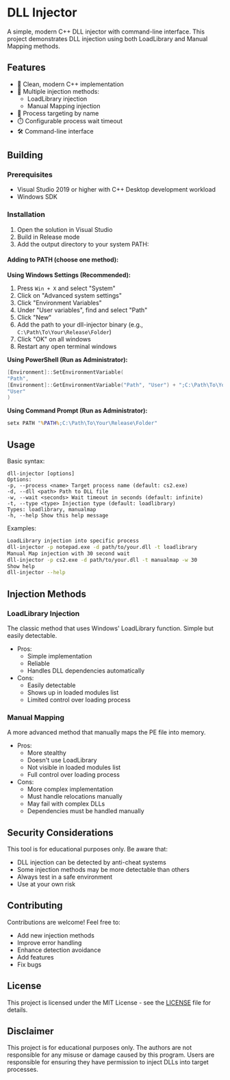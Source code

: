 # DLL Injector

A simple, modern C++ DLL injector with command-line interface. This project demonstrates DLL injection using both LoadLibrary and Manual Mapping methods.

## Features

- 🚀 Clean, modern C++ implementation
- 💉 Multiple injection methods:
  - LoadLibrary injection
  - Manual Mapping injection
- 🎯 Process targeting by name
- ⏱️ Configurable process wait timeout
- 🛠️ Command-line interface

## Building

### Prerequisites

- Visual Studio 2019 or higher with C++ Desktop development workload
- Windows SDK

### Installation

1. Open the solution in Visual Studio
2. Build in Release mode
3. Add the output directory to your system PATH:

#### Adding to PATH (choose one method):

**Using Windows Settings (Recommended):**
1. Press `Win + X` and select "System"
2. Click on "Advanced system settings"
3. Click "Environment Variables"
4. Under "User variables", find and select "Path"
5. Click "New"
6. Add the path to your dll-injector binary (e.g., `C:\Path\To\Your\Release\Folder`)
7. Click "OK" on all windows
8. Restart any open terminal windows

**Using PowerShell (Run as Administrator):**

```powershell
[Environment]::SetEnvironmentVariable(
"Path",
[Environment]::GetEnvironmentVariable("Path", "User") + ";C:\Path\To\Your\Release\Folder",
"User"
)
```

**Using Command Prompt (Run as Administrator):**

```cmd
setx PATH "%PATH%;C:\Path\To\Your\Release\Folder"
```


## Usage

Basic syntax:

```
dll-injector [options]
Options:
-p, --process <name> Target process name (default: cs2.exe)
-d, --dll <path> Path to DLL file
-w, --wait <seconds> Wait timeout in seconds (default: infinite)
-t, --type <type> Injection type (default: loadlibrary)
Types: loadlibrary, manualmap
-h, --help Show this help message
```

Examples:

```bash
LoadLibrary injection into specific process
dll-injector -p notepad.exe -d path/to/your.dll -t loadlibrary
Manual Map injection with 30 second wait
dll-injector -p cs2.exe -d path/to/your.dll -t manualmap -w 30
Show help
dll-injector --help
```

## Injection Methods

### LoadLibrary Injection
The classic method that uses Windows' LoadLibrary function. Simple but easily detectable.
- Pros:
  - Simple implementation
  - Reliable
  - Handles DLL dependencies automatically
- Cons:
  - Easily detectable
  - Shows up in loaded modules list
  - Limited control over loading process

### Manual Mapping
A more advanced method that manually maps the PE file into memory.
- Pros:
  - More stealthy
  - Doesn't use LoadLibrary
  - Not visible in loaded modules list
  - Full control over loading process
- Cons:
  - More complex implementation
  - Must handle relocations manually
  - May fail with complex DLLs
  - Dependencies must be handled manually

## Security Considerations

This tool is for educational purposes only. Be aware that:
- DLL injection can be detected by anti-cheat systems
- Some injection methods may be more detectable than others
- Always test in a safe environment
- Use at your own risk

## Contributing

Contributions are welcome! Feel free to:
- Add new injection methods
- Improve error handling
- Enhance detection avoidance
- Add features
- Fix bugs

## License

This project is licensed under the MIT License - see the [LICENSE](LICENSE) file for details.

## Disclaimer

This project is for educational purposes only. The authors are not responsible for any misuse or damage caused by this program. Users are responsible for ensuring they have permission to inject DLLs into target processes.
